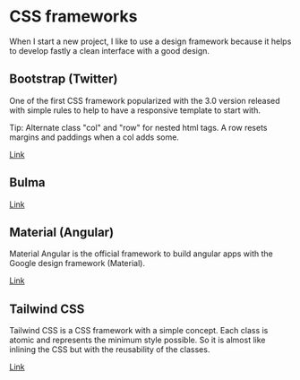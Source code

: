 # CSS frameworks

When I start a new project, I like to use a design framework because  it helps to develop fastly a clean interface with a good design.

## Bootstrap \(Twitter\)

One of the first CSS framework popularized with the 3.0 version released with simple rules to help to have a responsive template to start with.

Tip: Alternate class "col" and "row" for nested html tags. A row resets margins and paddings when a col adds some.

[Link](https://getbootstrap.com)

## Bulma

[Link](https://getbootstrap.com)

## Material \(Angular\)

Material Angular is the official framework to build angular apps with the Google design framework \(Material\). 

[Link](https://material.io)

## Tailwind CSS

Tailwind CSS is a CSS framework with a simple concept. Each class is atomic and represents the minimum style possible. So it is almost like inlining the CSS but with the reusability of the classes.

[Link](https://tailwindcss.com/)

